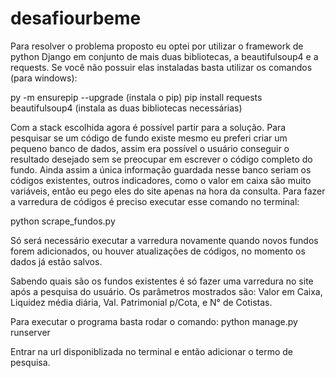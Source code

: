 # desafiourbeme
Para resolver o problema proposto eu optei por utilizar o framework de python Django em conjunto de mais duas bibliotecas, a beautifulsoup4 e a requests. Se você não possuir elas instaladas basta utilizar os comandos (para windows):

 py -m ensurepip --upgrade (instala o pip)
 pip install requests beautifulsoup4 (instala as duas bibliotecas necessárias)

Com a stack escolhida agora é possível partir para a solução. Para pesquisar se um código de fundo existe mesmo eu preferi criar um pequeno banco de dados, assim era possível o usuário conseguir o resultado desejado sem se preocupar em escrever o código completo do fundo. Ainda assim a única informação guardada nesse banco seriam os códigos existentes, outros indicadores, como o valor em caixa são muito variáveis, então eu pego eles do site apenas na hora da consulta.
Para fazer a varredura de códigos é preciso executar esse comando no terminal:

 python scrape_fundos.py

Só será necessário executar a varredura novamente quando novos fundos forem adicionados, ou houver atualizações de códigos, no momento os dados já estão salvos.

Sabendo quais são os fundos existentes é só fazer uma varredura no site após a pesquisa do usuário. Os parâmetros mostrados são: Valor em Caixa, Liquidez média diária, Val. Patrimonial p/Cota, e N° de Cotistas.

Para executar o programa basta rodar o comando: 
 python manage.py runserver

Entrar na url disponiblizada no terminal e então adicionar o termo de pesquisa.
